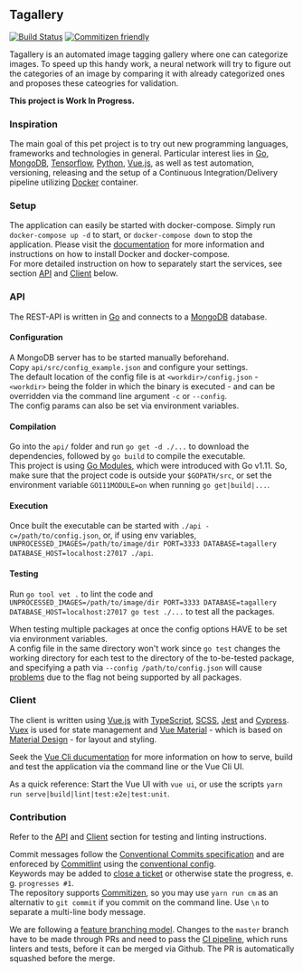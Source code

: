 ## Tagallery

[![Build Status](https://travis-ci.org/catyphram/tagallery.svg?branch=master)](https://travis-ci.org/catyphram/tagallery)
[![Commitizen friendly](https://img.shields.io/badge/commitizen-friendly-brightgreen.svg)](http://commitizen.github.io/cz-cli/)

Tagallery is an automated image tagging gallery where one can categorize images. To speed up this handy work, a neural network will try to figure out the categories of an image by comparing it with already categorized ones and proposes these cateogries for validation.

**This project is Work In Progress.**

### Inspiration

The main goal of this pet project is to try out new programming languages, frameworks and technologies in general. Particular interest lies in [Go](https://golang.org/), [MongoDB](https://www.mongodb.com/), [Tensorflow](https://www.tensorflow.org/), [Python](https://www.python.org/), [Vue.js](https://vuejs.org/), as well as test automation, versioning, releasing and the setup of a Continuous Integration/Delivery pipeline utilizing [Docker](https://www.docker.com/) container.

### Setup

The application can easily be started with docker-compose. Simply run `docker-compose up -d` to start, or `docker-compose down` to stop the application. Please visit the [documentation](https://docs.docker.com/compose/install/) for more information and instructions on how to install Docker and docker-compose.  
For more detailed instruction on how to separately start the services, see section [API](#api) and [Client](#client) below.

### API

The REST-API is written in [Go](https://golang.org/) and connects to a [MongoDB](https://www.mongodb.com/) database.

#### Configuration

A MongoDB server has to be started manually beforehand.  
Copy `api/src/config_example.json` and configure your settings.  
The default location of the config file is at `<workdir>/config.json` - `<workdir>` being the folder in which the binary is executed - and can be overridden via the command line argument `-c` or `--config`.  
The config params can also be set via environment variables.

#### Compilation

Go into the `api/` folder and run `go get -d ./...` to download the dependencies, followed by `go build` to compile the executable.  
This project is using [Go Modules](https://github.com/golang/go/wiki/Modules), which were introduced with Go v1.11. So, make sure that the project code is outside your `$GOPATH/src`, or set the environment variable `GO111MODULE=on` when running `go get|build|...`.

#### Execution

Once built the executable can be started with `./api -c=/path/to/config.json`, or, if using env variables, `UNPROCESSED_IMAGES=/path/to/image/dir PORT=3333 DATABASE=tagallery DATABASE_HOST=localhost:27017 ./api`.

#### Testing

Run `go tool vet .` to lint the code and `UNPROCESSED_IMAGES=/path/to/image/dir PORT=3333 DATABASE=tagallery DATABASE_HOST=localhost:27017 go test ./...` to test all the packages.
  
When testing multiple packages at once the config options HAVE to be set via environment variables.  
A config file in the same directory won't work since `go test` changes the working directory for each test to the directory of the to-be-tested package, and specifying a path via `--config /path/to/config.json` will cause [problems](https://stackoverflow.com/a/49927684) due to the flag not being supported by all packages.

### Client

The client is written using [Vue.js](https://vuejs.org/) with [TypeScript](https://www.typescriptlang.org/), [SCSS](https://sass-lang.com/), [Jest](https://jestjs.io/) and [Cypress](https://www.cypress.io/). [Vuex](https://vuex.vuejs.org/) is used for state management and [Vue Material](https://vuematerial.io/) - which is based on [Material Design](https://material.io/design/) - for layout and styling.

Seek the [Vue Cli ducumentation](https://cli.vuejs.org/guide/cli-service.html) for more information on how to serve, build and test the application via the command line or the Vue Cli UI.

As a quick reference: Start the Vue UI with `vue ui`, or use the scripts `yarn run serve|build|lint|test:e2e|test:unit`.

### Contribution

Refer to the [API](#testing) and [Client](#client) section for testing and linting instructions.

Commit messages follow the [Conventional Commits specification](https://www.conventionalcommits.org/) and are enforeced by [Commitlint](https://conventional-changelog.github.io/commitlint/#/) using the [conventional config](https://github.com/conventional-changelog/commitlint/tree/master/%40commitlint/config-conventional#type-enum).  
Keywords may be added to [close a ticket](https://help.github.com/articles/closing-issues-using-keywords/) or otherwise state the progress, e. g. `progresses #1`.  
The repository supports [Commitizen](http://commitizen.github.io/cz-cli/), so you may use `yarn run cm` as an alternativ to `git commit` if you commit on the command line. Use `\n` to separate a multi-line body message.

We are following a [feature branching model](https://guides.github.com/introduction/flow/). Changes to the `master` branch have to be made through PRs and need to pass the [CI pipeline](https://travis-ci.org/), which runs linters and tests, before it can be merged via Github. The PR is automatically squashed before the merge.